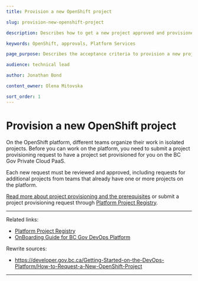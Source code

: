 ```yaml
---
title: Provision a new OpenShift project

slug: provision-new-openshift-project

description: Describes how to get a new project approved and provisioned in OpenShift

keywords: OpenShift, approvals, Platform Services

page_purpose: Describes the acceptance criteria to provision a new project on the OpenShift platform and the process to get the project setup.

audience: technical lead

author: Jonathan Bond

content_owner: Olena Mitovska

sort_order: 1
---
```


# Provision a new OpenShift project

On the OpenShift platform, different teams organize their work in isolated projects. Before you can work on the platform, you need to submit a project provisioning request to have a project set provisioned for you on the BC Gov Private Cloud PaaS.

Each new request must be reviewed and approved, including requests for additional projects from teams that already have one or more projects on the platform.

[Read more about project provisioning and the prerequisites](%WORDPRESS_BASE_URL%/private-cloud/our-products-in-the-private-cloud-paas/project-registry/) or submit a project provisioning request through [Platform Project Registry](https://registry.developer.gov.bc.ca/public-landing).

---

Related links:

- [Platform Project Registry](https://registry.developer.gov.bc.ca/public-landing)
- [OnBoarding Guide for BC Gov DevOps Platform](https://docs.google.com/presentation/d/1UcT0b2YTPki_o0et9ZCLKv8vF19eYakJQitU85TAeD4/edit?usp=sharing)

Rewrite sources:

- https://developer.gov.bc.ca/Getting-Started-on-the-DevOps-Platform/How-to-Request-a-New-OpenShift-Project

---
